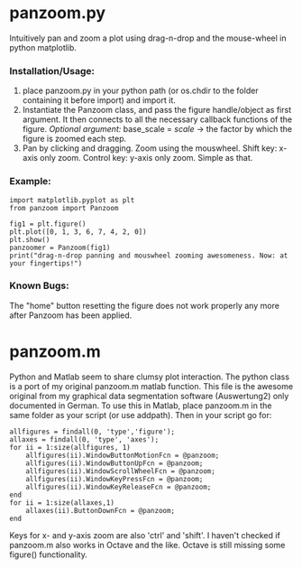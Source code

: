 # panzoom.py
Intuitively pan and zoom a plot using drag-n-drop and the mouse-wheel in python matplotlib.

### Installation/Usage:
1) place panzoom.py in your python path (or os.chdir to the folder containing it before import) and import it.
2) Instantiate the Panzoom class, and pass the figure handle/object as first argument. It then connects to all the necessary callback functions of the figure. *Optional argument:* base_scale = *scale* -> the factor by which the figure is zoomed each step.
3) Pan by clicking and dragging. Zoom using the mouswheel. Shift key: x-axis only zoom. Control key: y-axis only zoom. Simple as that.

### Example:
    import matplotlib.pyplot as plt
    from panzoom import Panzoom

    fig1 = plt.figure()
    plt.plot([0, 1, 3, 6, 7, 4, 2, 0])
    plt.show()
    panzoomer = Panzoom(fig1)
    print("drag-n-drop panning and mouswheel zooming awesomeness. Now: at your fingertips!")

### Known Bugs:
The "home" button resetting the figure does not work properly any more after Panzoom has been applied.




# panzoom.m
Python and Matlab seem to share clumsy plot interaction. The python class is a port of my original panzoom.m matlab function. This file is the awesome original from my graphical data segmentation software (Auswertung2) only documented in German.
To use this in Matlab, place panzoom.m in the same folder as your script (or use addpath).
Then in your script go for:

    allfigures = findall(0, 'type','figure');
    allaxes = findall(0, 'type', 'axes');
    for ii = 1:size(allfigures, 1)
        allfigures(ii).WindowButtonMotionFcn = @panzoom;
        allfigures(ii).WindowButtonUpFcn = @panzoom;
        allfigures(ii).WindowScrollWheelFcn = @panzoom;
        allfigures(ii).WindowKeyPressFcn = @panzoom;
        allfigures(ii).WindowKeyReleaseFcn = @panzoom;
    end
    for ii = 1:size(allaxes,1)
        allaxes(ii).ButtonDownFcn = @panzoom;
    end
Keys for x- and y-axis zoom are also 'ctrl' and 'shift'.
I haven't checked if panzoom.m also works in Octave and the like. Octave is still missing some figure() functionality.

